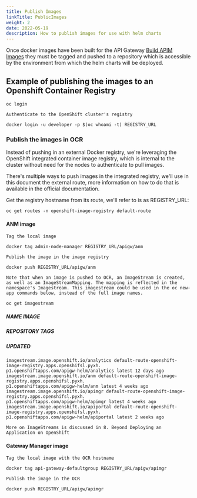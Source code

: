 ```yaml
---
title: Publish Images
linkTitle: PublicImages
weight: 2
date: 2022-05-19
description: How to publish images for use with helm charts
---
```


Once docker images have been built for the API Gateway [Build APIM Images](/docs/apim_installation/apigw_containers/build_images.md) they must be tagged and pushed to a repository which is accessible by the environment from which the helm charts will be deployed. 

## Example of publishing the images to an Openshift Container Registry

```
oc login
```

```
Authenticate to the OpenShift cluster's registry
```

```
docker login -u developer -p $(oc whoami -t) REGISTRY_URL
```
### Publish the images in OCR

Instead of pushing in an external Docker registry, we're leveraging the OpenShift integrated container image registry, which is internal to the cluster without
need for the nodes to authenticate to pull images.

There's multiple ways to push images in the integrated registry, we'll use in this document the external route, more information on how to do that is
available in the official documentation.

Get the registry hostname from its route, we'll refer to is as REGISTRY_URL:

```
oc get routes -n openshift-image-registry default-route
```

#### ANM image

```
Tag the local image
```

```
docker tag admin-node-manager REGISTRY_URL/apigw/anm
```

```
Publish the image in the image registry
```

```
docker push REGISTRY_URL/apigw/anm
```

```
Note that when an image is pushed to OCR, an ImageStream is created, as well as an ImageStreamMapping. The mapping is reflected in the
namespace's Imagestream. This imagestream could be used in the oc new-app commands below, instead of the full image names.
```

```
oc get imagestream
```

##### NAME IMAGE

##### REPOSITORY TAGS

##### UPDATED

```
imagestream.image.openshift.io/analytics default-route-openshift-image-registry.apps.openshifsl.pyxh.
p1.openshiftapps.com/apigw-helm/analytics latest 12 days ago
imagestream.image.openshift.io/anm default-route-openshift-image-registry.apps.openshifsl.pyxh.
p1.openshiftapps.com/apigw-helm/anm latest 4 weeks ago
imagestream.image.openshift.io/apimgr default-route-openshift-image-registry.apps.openshifsl.pyxh.
p1.openshiftapps.com/apigw-helm/apimgr latest 4 weeks ago
imagestream.image.openshift.io/apiportal default-route-openshift-image-registry.apps.openshifsl.pyxh.
p1.openshiftapps.com/apigw-helm/apiportal latest 2 weeks ago
```

```
More on ImageStreams is discussed in 8. Beyond Deploying an Application on OpenShift
```

#### Gateway Manager image

```
Tag the local image with the OCR hostname
```

```
docker tag api-gateway-defaultgroup REGISTRY_URL/apigw/apimgr
```

```
Publish the image in the OCR
```

```
docker push REGISTRY_URL/apigw/apimgr
```

